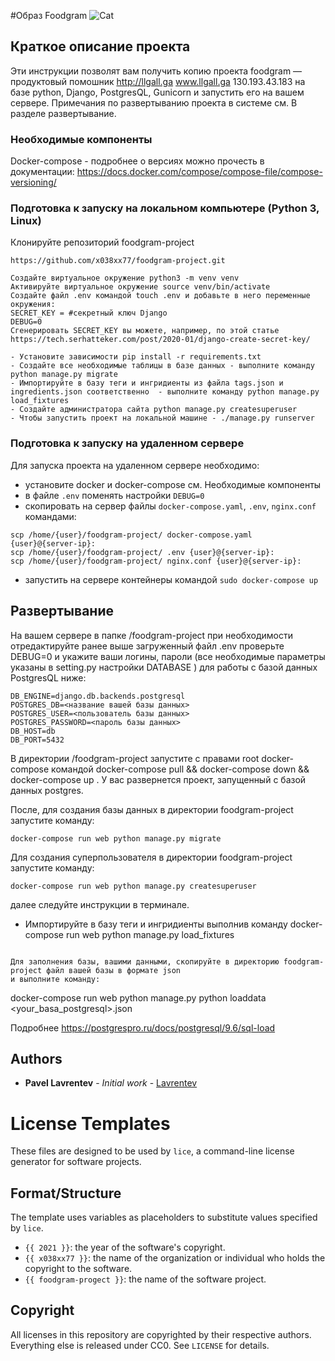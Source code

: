 #Образ Foodgram
![Cat](https://github.com/x038xx77/foodgram-project/workflows/Foodgram/badge.svg)
## Краткое описание проекта

Эти инструкции позволят вам получить копию проекта foodgram — продуктовый помошник
http://llgall.ga
www.llgall.ga
130.193.43.183
на базе python, Django, PostgresQL, Gunicorn и запустить его на
вашем сервере. Примечания по развертыванию проекта в системе
см. В разделе развертывание.

### Необходимые компоненты
Docker-compose - подробнее о версиях можно прочесть в документации:
https://docs.docker.com/compose/compose-file/compose-versioning/


### Подготовка к запуску на локальном компьютере (Python 3, Linux)
Клонируйте репозиторий foodgram-project
```
https://github.com/x038xx77/foodgram-project.git
```
```
Создайте виртуальное окружение python3 -m venv venv
Активируйте виртуальное окружение source venv/bin/activate
Создайте файл .env командой touch .env и добавьте в него переменные окружения:
SECRET_KEY = #секретный ключ Django
DEBUG=0
Сгенерировать SECRET_KEY вы можете, например, по этой статье https://tech.serhatteker.com/post/2020-01/django-create-secret-key/

- Установите зависимости pip install -r requirements.txt
- Создайте все необходимые таблицы в базе данных - выполните команду python manage.py migrate
- Импортируйте в базу теги и ингридиенты из файла tags.json и ingredients.json соответственно  - выполните команду python manage.py load_fixtures
- Создайте администратора сайта python manage.py createsuperuser
- Чтобы запустить проект на локальной машине - ./manage.py runserver
```

### Подготовка к запуску на удаленном сервере
Для запуска проекта на удаленном сервере необходимо:
- установите docker и docker-compose см. Необходимые компоненты
- в файле `.env` поменять настройки `DEBUG=0`
- скопировать на сервер файлы `docker-compose.yaml`, `.env`, `nginx.conf` командами:
```
scp /home/{user}/foodgram-project/ docker-compose.yaml  {user}@{server-ip}:
scp /home/{user}/foodgram-project/ .env {user}@{server-ip}:
scp /home/{user}/foodgram-project/ nginx.conf {user}@{server-ip}:
```
- запустить на сервере контейнеры командой `sudo docker-compose up`

## Развертывание
На вашем сервере в папке /foodgram-project при необходимости отредактируйте ранее выше загруженный файл .env проверьте DEBUG=0 и укажите ваши логины, пароли (все необходимые 
параметры указаны в setting.py настройки DATABASE ) для работы с базой данных PostgresQL ниже:

```  
DB_ENGINE=django.db.backends.postgresql
POSTGRES_DB=<название вашей базы данных>
POSTGRES_USER=<пользователь базы данных>
POSTGRES_PASSWORD=<пароль базы данных>
DB_HOST=db
DB_PORT=5432
```
В директории /foodgram-project запустите c правами root docker-compose командой 
docker-compose pull && docker-compose down && docker-compose up
. У вас развернется проект, запущенный с базой данных postgres.

После, для создания базы данных в директории foodgram-project запустите команду:

```  
docker-compose run web python manage.py migrate
```

Для создания суперпользователя в директории foodgram-project запустите команду:

```  
docker-compose run web python manage.py createsuperuser
```
далее следуйте инструкции в терминале.

- Импортируйте в базу теги и ингридиенты выполнив команду docker-compose run web python manage.py load_fixtures

```

Для заполнения базы, вашими данными, скопируйте в директорию foodgram-project файл вашей базы в формате json 
и выполните команду:
```     
docker-compose run web python manage.py python loaddata <your_basa_postgresql>.json

Подробнее https://postgrespro.ru/docs/postgresql/9.6/sql-load

## Authors

* **Pavel Lavrentev** - *Initial work* - [Lavrentev](https://github.com/x038xx77)

# License Templates

These files are designed to be used by `lice`, a command-line license generator
for software projects. 

## Format/Structure

The template uses variables as placeholders to substitute values specified by
`lice`.

* `{{ 2021 }}`: the year of the software's copyright.
* `{{ x038xx77 }}`: the name of the organization or individual who holds
the copyright to the software.
* `{{ foodgram-progect }}`: the name of the software project.

## Copyright

All licenses in this repository are copyrighted by their respective authors.
Everything else is released under CC0. See `LICENSE` for details.
